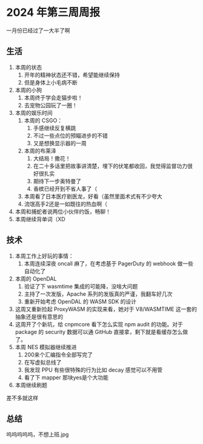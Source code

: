 # 2024 年第三周周报

一月份已经过了一大半了啊

## 生活

1. 本周的状态
    1. 开年的精神状态还不错，希望能继续保持
    2. 但是身体上小毛病不断
2. 本周的小狗
    1. 本周终于学会走猫步啦！
    2. 去宠物公园玩了一圈！
3. 本周的娱乐时间
    1. 本周的 CSGO：
        1. 手感继续反复横跳
        2. 不过一些点位的预瞄进步的不错
        3. 又是想换显示器的一周
    2. 本周的布莱泽
        1. 大结局！撒花！
        2. 在二十多话里把故事讲清楚，埋下的伏笔都收回，我觉得监督功力很好很扎实
        3. 期待下一步奥特曼了
        4. 香槟已经开到不省人事了（
    3. 本周看了日本医疗剧医龙，好看（虽然里面术式有不少夸大
    4. 流氓高手2还是一如既往的热血啊（
4. 本周和捕蛇者说两位小伙伴约饭，畅聊！
5. 本周继续背单词（XD

## 技术

1. 本周工作上好玩的事情：
    1. 本周连续深夜 oncall 麻了，在考虑基于 PagerDuty 的 webhook 做一些自动化了
2. 本周的 OpenDAL
    1. 验证了下 wasmtime 集成的可能降，没啥大问题
    2. 主持了一次发版，Apache 系列的发版真的严谨，我翻车好几次
    3. 重新开始考虑 OpenDAL 的 WASM SDK 的设计
3. 这周又重新捡起 ProxyWASM 的实现来看，她对于 V8/WASMTIME 这一套的抽象还是很有意思的
4. 这周开了个新坑，给 cnpmcore 看下怎么实现 npm audit 的功能。对于 package 的 security 数据可以通 GitHub 直接拿，剩下就是看缓存怎么做了。
5. 本周 NES 模拟器继续推进
    1. 200来个汇编指令全部写完了
    2. 在写虚拟总线了
    3. 我发现 PPU 有些很特殊的行为比如 decay 感觉可以不用管
    4. 看了下 mapper 那块yes是个大功能
6. 本周继续刷题

差不多就这样

## 总结

呜呜呜呜呜，不想上班.jpg